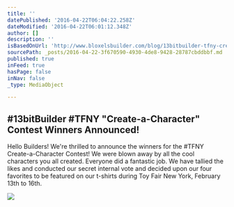 ```yaml
---
title: ''
datePublished: '2016-04-22T06:04:22.258Z'
dateModified: '2016-04-22T06:01:12.348Z'
author: []
description: ''
isBasedOnUrl: 'http://www.bloxelsbuilder.com/blog/13bitbuilder-tfny-create-a-character-contest-winners-announced'
sourcePath: _posts/2016-04-22-3f670590-4930-4de8-9428-28787cbddbbf.md
published: true
inFeed: true
hasPage: false
inNav: false
_type: MediaObject

---
```

<article style=""><h1>#13bitBuilder #TFNY "Create-a-Character" Contest Winners Announced!</h1><p>Hello Builders! We're thrilled to announce the winners for the #TFNY Create-a-Character Contest! We were blown away by all the cool characters you all created. Everyone did a fantastic job. We have tallied the likes and conducted our secret internal vote and decided upon our four favorites to be featured on our t-shirts during Toy Fair New York, February 13th to 16th.</p><img src="http://static1.squarespace.com/static/55e50bdfe4b0a8e8abf3e82c/55e50f4ae4b031d6526fa03d/56afb65b2eeb817dd8c61bcc/1455905870623/?format=1000w" /></article>